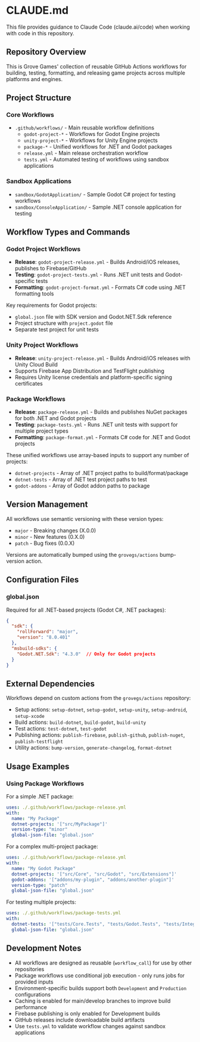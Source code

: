 # CLAUDE.md

This file provides guidance to Claude Code (claude.ai/code) when working with code in this repository.

## Repository Overview

This is Grove Games' collection of reusable GitHub Actions workflows for building, testing, formatting, and releasing game projects across multiple platforms and engines.

## Project Structure

### Core Workflows
- `.github/workflows/` - Main reusable workflow definitions
  - `godot-project-*` - Workflows for Godot Engine projects
  - `unity-project-*` - Workflows for Unity Engine projects
  - `package-*` - Unified workflows for .NET and Godot packages
  - `release.yml` - Main release orchestration workflow
  - `tests.yml` - Automated testing of workflows using sandbox applications

### Sandbox Applications
- `sandbox/GodotApplication/` - Sample Godot C# project for testing workflows
- `sandbox/ConsoleApplication/` - Sample .NET console application for testing

## Workflow Types and Commands

### Godot Project Workflows
- **Release**: `godot-project-release.yml` - Builds Android/iOS releases, publishes to Firebase/GitHub
- **Testing**: `godot-project-tests.yml` - Runs .NET unit tests and Godot-specific tests
- **Formatting**: `godot-project-format.yml` - Formats C# code using .NET formatting tools

Key requirements for Godot projects:
- `global.json` file with SDK version and Godot.NET.Sdk reference
- Project structure with `project.godot` file
- Separate test project for unit tests

### Unity Project Workflows
- **Release**: `unity-project-release.yml` - Builds Android/iOS releases with Unity Cloud Build
- Supports Firebase App Distribution and TestFlight publishing
- Requires Unity license credentials and platform-specific signing certificates

### Package Workflows
- **Release**: `package-release.yml` - Builds and publishes NuGet packages for both .NET and Godot projects
- **Testing**: `package-tests.yml` - Runs .NET unit tests with support for multiple project types
- **Formatting**: `package-format.yml` - Formats C# code for .NET and Godot projects

These unified workflows use array-based inputs to support any number of projects:
- `dotnet-projects` - Array of .NET project paths to build/format/package
- `dotnet-tests` - Array of .NET test project paths to test
- `godot-addons` - Array of Godot addon paths to package

## Version Management

All workflows use semantic versioning with these version types:
- `major` - Breaking changes (X.0.0)
- `minor` - New features (0.X.0)
- `patch` - Bug fixes (0.0.X)

Versions are automatically bumped using the `grovegs/actions` bump-version action.

## Configuration Files

### global.json
Required for all .NET-based projects (Godot C#, .NET packages):
```json
{
  "sdk": {
    "rollForward": "major",
    "version": "8.0.401"
  },
  "msbuild-sdks": {
    "Godot.NET.Sdk": "4.3.0"  // Only for Godot projects
  }
}
```

## External Dependencies

Workflows depend on custom actions from the `grovegs/actions` repository:
- Setup actions: `setup-dotnet`, `setup-godot`, `setup-unity`, `setup-android`, `setup-xcode`
- Build actions: `build-dotnet`, `build-godot`, `build-unity`
- Test actions: `test-dotnet`, `test-godot`
- Publishing actions: `publish-firebase`, `publish-github`, `publish-nuget`, `publish-testflight`
- Utility actions: `bump-version`, `generate-changelog`, `format-dotnet`

## Usage Examples

### Using Package Workflows

For a simple .NET package:
```yaml
uses: ./.github/workflows/package-release.yml
with:
  name: "My Package"
  dotnet-projects: '["src/MyPackage"]'
  version-type: "minor"
  global-json-file: "global.json"
```

For a complex multi-project package:
```yaml
uses: ./.github/workflows/package-release.yml
with:
  name: "My Godot Package"
  dotnet-projects: '["src/Core", "src/Godot", "src/Extensions"]'
  godot-addons: '["addons/my-plugin", "addons/another-plugin"]'
  version-type: "patch"
  global-json-file: "global.json"
```

For testing multiple projects:
```yaml
uses: ./.github/workflows/package-tests.yml
with:
  dotnet-tests: '["tests/Core.Tests", "tests/Godot.Tests", "tests/Integration.Tests"]'
  global-json-file: "global.json"
```

## Development Notes

- All workflows are designed as reusable (`workflow_call`) for use by other repositories
- Package workflows use conditional job execution - only runs jobs for provided inputs
- Environment-specific builds support both `Development` and `Production` configurations
- Caching is enabled for main/develop branches to improve build performance
- Firebase publishing is only enabled for Development builds
- GitHub releases include downloadable build artifacts
- Use `tests.yml` to validate workflow changes against sandbox applications